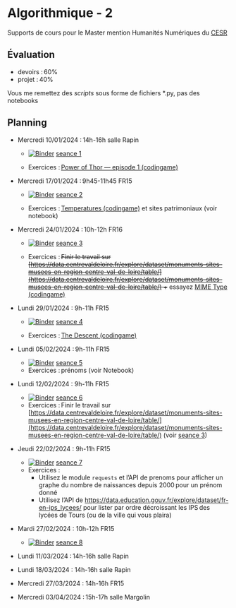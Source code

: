 # Algorithmique - 2

Supports de cours pour le Master mention Humanités Numériques du [CESR](https://cesr.univ-tours.fr/)  

## Évaluation

 - devoirs : 60%
 - projet : 40%

Vous me remettez des *scripts* sous forme de fichiers *.py, pas des notebooks

## Planning

- Mercredi 10/01/2024 : 14h-16h salle Rapin
    - [![Binder](https://mybinder.org/badge_logo.svg)](https://mybinder.org/v2/gh/clement-plancq/cesr-algo-2/HEAD?labpath=seance-1.ipynb) [seance 1](seance-1.ipynb)
 
    - Exercices : [Power of Thor — episode 1 (codingame)](https://www.codingame.com/training/easy/power-of-thor-episode-1)
    
- Mercredi 17/01/2024 : 9h45-11h45 FR15
    - [![Binder](https://mybinder.org/badge_logo.svg)](https://mybinder.org/v2/gh/clement-plancq/cesr-algo-2/HEAD?labpath=seance-2.ipynb) [seance 2](seance-2.ipynb)

    - Exercices : [Temperatures (codingame)](https://www.codingame.com/ide/puzzle/temperatures) et sites patrimoniaux (voir notebook)

- Mercredi 24/01/2024 : 10h-12h FR16
    - [![Binder](https://mybinder.org/badge_logo.svg)](https://mybinder.org/v2/gh/clement-plancq/cesr-algo-2/HEAD?labpath=seance-3.ipynb) [seance 3](seance-3.ipynb)

    - Exercices : ~~Finir le travail sur [https://data.centrevaldeloire.fr/explore/dataset/monuments-sites-musees-en-region-centre-val-de-loire/table/](https://data.centrevaldeloire.fr/explore/dataset/monuments-sites-musees-en-region-centre-val-de-loire/table/) +~~ essayez [MIME Type (codingame)](https://www.codingame.com/ide/puzzle/mime-type)

- Lundi 29/01/2024 : 9h-11h FR15
    - [![Binder](https://mybinder.org/badge_logo.svg)](https://mybinder.org/v2/gh/clement-plancq/cesr-algo-2/HEAD?labpath=seance-4.ipynb) [seance 4](seance-4.ipynb)
    
    - Exercices : [The Descent (codingame)](https://www.codingame.com/ide/puzzle/the-descent)

- Lundi 05/02/2024 : 9h-11h FR15
    - [![Binder](https://mybinder.org/badge_logo.svg)](https://mybinder.org/v2/gh/clement-plancq/cesr-algo-2/HEAD?labpath=seance-5.ipynb) [seance 5](seance-5.ipynb)
    - Exercices : prénoms (voir Notebook)

- Lundi 12/02/2024 : 9h-11h FR15
    - [![Binder](https://mybinder.org/badge_logo.svg)](https://mybinder.org/v2/gh/clement-plancq/cesr-algo-2/HEAD?labpath=seance-6.ipynb) [seance 6](seance-6.ipynb)
    - Exercices : Finir le travail sur [https://data.centrevaldeloire.fr/explore/dataset/monuments-sites-musees-en-region-centre-val-de-loire/table/](https://data.centrevaldeloire.fr/explore/dataset/monuments-sites-musees-en-region-centre-val-de-loire/table/) (voir [seance 3](seance-3.ipynb))

- Jeudi 22/02/2024 : 9h-11h FR15
    - [![Binder](https://mybinder.org/badge_logo.svg)](https://mybinder.org/v2/gh/clement-plancq/cesr-algo-2/HEAD?labpath=seance-7.ipynb) [seance 7](seance-7.ipynb)
    - Exercices : 
        - Utilisez le module `requests` et l’API de prenoms pour afficher un graphe du nombre de naissances depuis 2000 pour un prénom donné
        - Utilisez l’API de https://data.education.gouv.fr/explore/dataset/fr-en-ips_lycees/ pour lister par ordre décroissant les IPS des lycées de Tours (ou de la ville qui vous plaira)

- Mardi 27/02/2024 : 10h-12h FR15
    - [![Binder](https://mybinder.org/badge_logo.svg)](https://mybinder.org/v2/gh/clement-plancq/cesr-algo-2/HEAD?labpath=seance-8.ipynb) [seance 8](seance-8.ipynb)

- Lundi 11/03/2024 : 14h-16h salle Rapin
- Lundi 18/03/2024 : 14h-16h salle Rapin
- Mercredi 27/03/2024 : 14h-16h FR15
- Mercredi 03/04/2024 : 15h-17h salle Margolin

